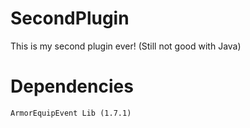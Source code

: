 # SecondPlugin
This is my second plugin ever! (Still not good with Java)

# Dependencies
```Spigot 1.13.2
ArmorEquipEvent Lib (1.7.1)
```
